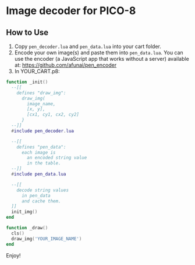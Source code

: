 # Image decoder for PICO-8

## How to Use

1. Copy `pen_decoder.lua` and `pen_data.lua` into your cart folder.
2. Encode your own image(s) and paste them into `pen_data.lua`. You can use the encoder (a JavaScript app that works without a server) available at:  <https://github.com/afunai/pen_encoder>
3. In YOUR_CART.p8:

```lua
function _init()
  --[[
    defines "draw_img":
      draw_img(
        image_name,
        [x, y],
        [cx1, cy1, cx2, cy2]
      }
  --]]
  #include pen_decoder.lua

  --[[
    defines "pen_data":
      each image is
        an encoded string value
        in the table.
  --]]
  #include pen_data.lua

  --[[
    decode string values
      in pen_data
      and cache them.
  ]]
  init_img()
end

function _draw()
  cls()
  draw_img('YOUR_IMAGE_NAME')
end

```

Enjoy!

